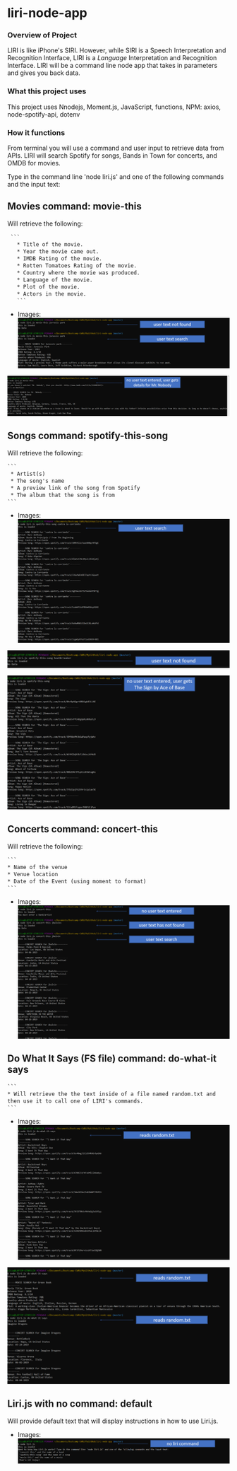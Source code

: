 # liri-node-app

### Overview of Project
LIRI is like iPhone's SIRI. However, while SIRI is a Speech Interpretation and Recognition Interface, LIRI is a _Language_ Interpretation and Recognition Interface. LIRI will be a command line node app that takes in parameters and gives you back data.

### What this project uses
This project uses Nnodejs, Moment.js, JavaScript, functions, NPM: axios, node-spotify-api, dotenv

### How it functions
From terminal you will use a command and user input to retrieve data from APIs. LIRI will search Spotify for songs, Bands in Town for concerts, and OMDB for movies.

Type in the command line 'node liri.js' and one of the following commands and the input text:
## Movies command: movie-this
Will retrieve the following:

     ```
       * Title of the movie.
       * Year the movie came out.
       * IMDB Rating of the movie.
       * Rotten Tomatoes Rating of the movie.
       * Country where the movie was produced.
       * Language of the movie.
       * Plot of the movie.
       * Actors in the movie.
       ```

* Images:
![movie-this with Movie and Movie-this with movie not found](/assets/images/movieThis_movie_and_notFound.png) 

![movie-this with no user text will provide infomration for movie Mr. Nobody](/assets/images/movieThis_blank.png) 
     
## Songs command: spotify-this-song
Will retrieve the following:

    ```
     * Artist(s)
     * The song's name
     * A preview link of the song from Spotify
     * The album that the song is from
    ```

* Images:
![spotify-this-song with song](/assets/images/spotifyThisSong_song.png) 

![spotify-this-song with song not found](/assets/images/spotifyThisSong_song_notFound.png) 

![spotify-this-song with blank will provide information for The Sign by Ace of Base](/assets/images/spotifyThisSong_blank.png) 
    
## Concerts command: concert-this
Will retrieve the following:

    ```
    * Name of the venue
    * Venue location
    * Date of the Event (using moment to format)
    ```

* Images:
![concert-this with band, blank, and not found](/assets/images/concert-this.png) 

## Do What It Says (FS file) command: do-what-it says 

    ```
    * Will retrieve the the text inside of a file named random.txt and then use it to call one of LIRI's commands.
    ```

* Images:
![do-what-it-says: spotify-this-song](/assets/images/do-what-it-says_spotify.png) 

![do-what-it-says: conert-this and movie-this](/assets/images/do-what-it-says_movie_concert.png) 

## Liri.js with no command: default
Will provide default text that will display instructions in how to use Liri.js.
* Images:
![no liri.js command](/assets/images/no-liri-command.png) 